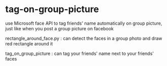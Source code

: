 # tag-on-group-picture
use Microsoft face API to tag friends' name automatically on group picture, just like when you post a group picture on facebook

rectangle_around_face.py : can detect the faces in a group photo and draw red rectangle around it

tag_on_group_picture : can tag your friends' name next to your friends' faces

